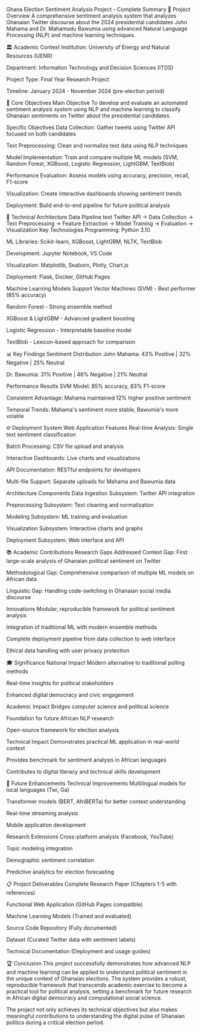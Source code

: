Ghana Election Sentiment Analysis Project - Complete Summary
🎯 Project Overview
A comprehensive sentiment analysis system that analyzes Ghanaian Twitter discourse about the 2024 presidential candidates John Mahama and Dr. Mahamudu Bawumia using advanced Natural Language Processing (NLP) and machine learning techniques.

🏛️ Academic Context
Institution: University of Energy and Natural Resources (UENR)

Department: Information Technology and Decision Sciences (ITDS)

Project Type: Final Year Research Project

Timeline: January 2024 - November 2024 (pre-election period)

🎯 Core Objectives
Main Objective
To develop and evaluate an automated sentiment analysis system using NLP and machine learning to classify Ghanaian sentiments on Twitter about the presidential candidates.

Specific Objectives
Data Collection: Gather tweets using Twitter API focused on both candidates

Text Preprocessing: Clean and normalize text data using NLP techniques

Model Implementation: Train and compare multiple ML models (SVM, Random Forest, XGBoost, Logistic Regression, LightGBM, TextBlob)

Performance Evaluation: Assess models using accuracy, precision, recall, F1-score

Visualization: Create interactive dashboards showing sentiment trends

Deployment: Build end-to-end pipeline for future political analysis

🔧 Technical Architecture
Data Pipeline
text
Twitter API → Data Collection → Text Preprocessing → Feature Extraction → Model Training → Evaluation → Visualization
Key Technologies
Programming: Python 3.10

ML Libraries: Scikit-learn, XGBoost, LightGBM, NLTK, TextBlob

Development: Jupyter Notebook, VS Code

Visualization: Matplotlib, Seaborn, Plotly, Chart.js

Deployment: Flask, Docker, GitHub Pages

Machine Learning Models
Support Vector Machines (SVM) - Best performer (85% accuracy)

Random Forest - Strong ensemble method

XGBoost & LightGBM - Advanced gradient boosting

Logistic Regression - Interpretable baseline model

TextBlob - Lexicon-based approach for comparison

📊 Key Findings
Sentiment Distribution
John Mahama: 43% Positive | 32% Negative | 25% Neutral

Dr. Bawumia: 31% Positive | 48% Negative | 21% Neutral

Performance Results
SVM Model: 85% accuracy, 83% F1-score

Consistent Advantage: Mahama maintained 12% higher positive sentiment

Temporal Trends: Mahama's sentiment more stable, Bawumia's more volatile

🌐 Deployment System
Web Application Features
Real-time Analysis: Single text sentiment classification

Batch Processing: CSV file upload and analysis

Interactive Dashboards: Live charts and visualizations

API Documentation: RESTful endpoints for developers

Multi-file Support: Separate uploads for Mahama and Bawumia data

Architecture Components
Data Ingestion Subsystem: Twitter API integration

Preprocessing Subsystem: Text cleaning and normalization

Modeling Subsystem: ML training and evaluation

Visualization Subsystem: Interactive charts and graphs

Deployment Subsystem: Web interface and API

📚 Academic Contributions
Research Gaps Addressed
Context Gap: First large-scale analysis of Ghanaian political sentiment on Twitter

Methodological Gap: Comprehensive comparison of multiple ML models on African data

Linguistic Gap: Handling code-switching in Ghanaian social media discourse

Innovations
Modular, reproducible framework for political sentiment analysis

Integration of traditional ML with modern ensemble methods

Complete deployment pipeline from data collection to web interface

Ethical data handling with user privacy protection

🎓 Significance
National Impact
Modern alternative to traditional polling methods

Real-time insights for political stakeholders

Enhanced digital democracy and civic engagement

Academic Impact
Bridges computer science and political science

Foundation for future African NLP research

Open-source framework for election analysis

Technical Impact
Demonstrates practical ML application in real-world context

Provides benchmark for sentiment analysis in African languages

Contributes to digital literacy and technical skills development

🔮 Future Enhancements
Technical Improvements
Multilingual models for local languages (Twi, Ga)

Transformer models (BERT, AfriBERTa) for better context understanding

Real-time streaming analysis

Mobile application development

Research Extensions
Cross-platform analysis (Facebook, YouTube)

Topic modeling integration

Demographic sentiment correlation

Predictive analytics for election forecasting

📋 Project Deliverables
Complete Research Paper (Chapters 1-5 with references)

Functional Web Application (GitHub Pages compatible)

Machine Learning Models (Trained and evaluated)

Source Code Repository (Fully documented)

Dataset (Curated Twitter data with sentiment labels)

Technical Documentation (Deployment and usage guides)

🏆 Conclusion
This project successfully demonstrates how advanced NLP and machine learning can be applied to understand political sentiment in the unique context of Ghanaian elections. The system provides a robust, reproducible framework that transcends academic exercise to become a practical tool for political analysis, setting a benchmark for future research in African digital democracy and computational social science.

The project not only achieves its technical objectives but also makes meaningful contributions to understanding the digital pulse of Ghanaian politics during a critical election period.
